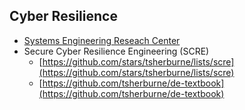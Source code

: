 ## Cyber Resilience

*  [Systems Engineering Reseach Center](https://sercuarc.org/researcher/?id=599&Tim-Sherburne) 
*  Secure Cyber Resilience Engineering (SCRE)
   *  [https://github.com/stars/tsherburne/lists/scre](https://github.com/stars/tsherburne/lists/scre)
   *  [https://github.com/tsherburne/de-textbook](https://github.com/tsherburne/de-textbook)
